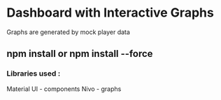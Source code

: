 # Dashboard with Interactive Graphs

Graphs are generated by mock player data

## npm install or npm install --force

### Libraries used :

Material UI - components
Nivo - graphs

